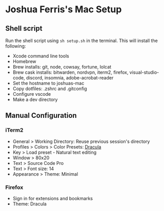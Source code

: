 # Joshua Ferris's Mac Setup

## Shell script

Run the shell script using `sh setup.sh` in the terminal. This will install the following:

* Xcode command line tools
* Homebrew
* Brew installs: git, node, cowsay, fortune, lolcat
* Brew cask installs: bitwarden, nordvpn, iterm2, firefox, visual-studio-code, discord, insomnia, adobe-acrobat-reader
* Set the hostname to joshuas-mac
* Copy dotfiles: .zshrc and .gitconfig
* Configure vscode
* Make a dev directory

## Manual Configuration

### iTerm2

* General > Working Directory: Reuse previous session's directory
* Profiles > Colors > Color Presets: [Dracula](https://draculatheme.com/iterm)
* Key > Load preset - Natural text editing
* Window > 80x20
* Text > Source Code Pro
* Text > Font size: 14
* Appearance > Theme: Minimal

### Firefox

* Sign in for extensions and bookmarks
* Theme: Dracula
